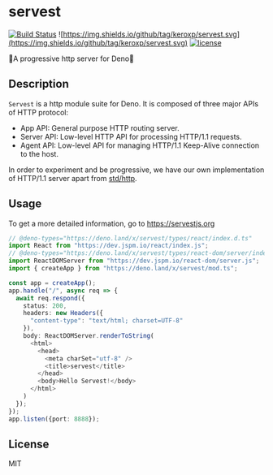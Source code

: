 # servest

[![Build Status](https://github.com/keroxp/servest/workflows/CI/badge.svg)](https://github.com/keroxp/servest/actions)
![https://img.shields.io/github/tag/keroxp/servest.svg](https://img.shields.io/github/tag/keroxp/servest.svg)
[![license](https://img.shields.io/github/license/keroxp/servest.svg)](https://github.com/keroxp/servest)

🌾A progressive http server for Deno🌾

## Description

`Servest` is a http module suite for Deno. It is composed of three major APIs of HTTP protocol:

- App API: General purpose HTTP routing server.
- Server API: Low-level HTTP API for processing HTTP/1.1 requests.
- Agent API: Low-level API for managing HTTP/1.1 Keep-Alive connection to the host.

In order to experiment and be progressive, we have our own implementation of HTTP/1.1 server apart from [std/http](https://deno.land/std/http).

## Usage

To get a more detailed information, go to https://servestjs.org

```ts
// @deno-types="https://deno.land/x/servest/types/react/index.d.ts"
import React from "https://dev.jspm.io/react/index.js";
// @deno-types="https://deno.land/x/servest/types/react-dom/server/index.d.ts"
import ReactDOMServer from "https://dev.jspm.io/react-dom/server.js";
import { createApp } from "https://deno.land/x/servest/mod.ts";

const app = createApp();
app.handle("/", async req => {
  await req.respond({
    status: 200,
    headers: new Headers({
      "content-type": "text/html; charset=UTF-8"
    }),
    body: ReactDOMServer.renderToString(
      <html>
        <head>
          <meta charSet="utf-8" />
          <title>servest</title>
        </head>
        <body>Hello Servest!</body>
      </html>
    )
  });
});
app.listen({port: 8888});
```

## License

MIT
